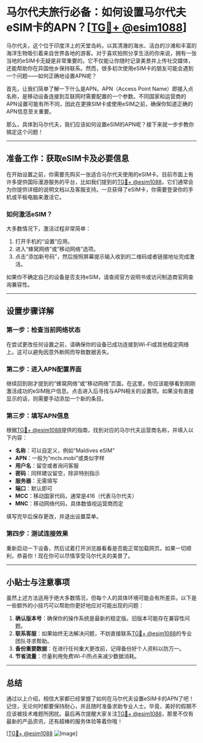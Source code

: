 # 马尔代夫旅行必备：如何设置马尔代夫eSIM卡的APN？[[TG💪+ @esim1088](https://t.me/s/esim1088)]

马尔代夫，这个位于印度洋上的天堂岛屿，以其清澈的海水、洁白的沙滩和丰富的海洋生物吸引着来自世界各地的游客。对于喜欢拍照分享生活的你来说，拥有一张当地的eSIM卡无疑是非常重要的。它不仅能让你随时记录美景并上传社交媒体，还能帮助你在异国他乡保持联系。然而，很多初次使用eSIM卡的朋友可能会遇到一个问题——如何正确地设置APN呢？

首先，让我们简单了解一下什么是APN。APN（Access Point Name）即接入点名称，是移动设备连接到互联网时需要配置的一个参数。不同国家和运营商的APN设置可能有所不同，因此在更换SIM卡或使用eSIM之前，确保你知道正确的APN信息至关重要。

那么，具体到马尔代夫，我们应该如何设置eSIM的APN呢？接下来就一步步教你搞定这个问题！

---

## 准备工作：获取eSIM卡及必要信息

在开始设置之前，你需要先购买一张适合马尔代夫使用的eSIM卡。目前市面上有许多提供国际漫游服务的平台，比如我们提到的[TG💪+ @esim1088](https://t.me/s/esim1088)，它们通常会为你提供详细的说明文档以及客服支持。一旦获得了eSIM卡，你需要登录你的手机或平板电脑来激活它。

### 如何激活eSIM？
大多数情况下，激活过程非常简单：
1. 打开手机的“设置”应用。
2. 进入“蜂窝网络”或“移动网络”选项。
3. 点击“添加新号码”，然后按照屏幕提示输入收到的二维码或者链接地址完成激活。

如果你不确定自己的设备是否支持eSIM，请查阅官方说明书或访问制造商官网查询兼容性。

---

## 设置步骤详解

### 第一步：检查当前网络状态
在尝试更改任何设置之前，请确保你的设备已成功连接到Wi-Fi或其他稳定网络上。这可以避免因意外断网而导致数据丢失。

### 第二步：进入APN配置界面
继续回到刚才提到的“蜂窝网络”或“移动网络”页面。在这里，你应该能够看到刚刚激活成功的eSIM账户信息。点击进入后寻找与APN相关的设置项。如果没有直接显示的话，则需要手动添加一个新的条目。

### 第三步：填写APN信息
根据[TG💪+ @esim1088](https://t.me/s/esim1088)提供的指南，找到对应的马尔代夫运营商名称，并填入以下内容：
- **名称**：可以自定义，例如“Maldives eSIM”
- **APN**：一般为“mcls.mobi”或类似字样
- **用户名**：留空或者询问客服
- **密码**：同样建议留空，除非特别指示
- **服务器**：无需填写
- **端口**：默认即可
- **MCC**：移动国家代码，通常是416（代表马尔代夫）
- **MNC**：移动网络代码，具体数值视运营商而定

填写完毕后保存更改，并退出设置菜单。

### 第四步：测试连接效果
重新启动一下设备，然后试着打开浏览器看看是否能正常加载网页。如果一切顺利，恭喜你！现在你可以尽情享受马尔代夫的美景了。

---

## 小贴士与注意事项

虽然上述方法适用于绝大多数情况，但每个人的具体环境可能会有所差异。以下是一些额外的小技巧可以帮助你更好地应对可能出现的问题：

1. **确认版本号**：确保你的操作系统是最新的稳定版。旧版本可能存在兼容性问题。
2. **联系客服**：如果始终无法解决问题，不妨直接联系[TG💪+ @esim1088](https://t.me/s/esim1088)的专业团队寻求帮助。
3. **备份重要数据**：在进行任何重大更改前，记得备份好个人资料以防万一。
4. **节省流量**：尽量利用免费Wi-Fi热点来减少数据消耗。

---

## 总结

通过以上介绍，相信大家都已经掌握了如何在马尔代夫设置eSIM卡的APN了吧！记住，无论何时都要保持耐心，并且随时准备求助专业人士。毕竟，美好的假期不应该被技术难题所困扰。最后再次提醒大家关注[TG💪+ @esim1088](https://t.me/s/esim1088)，那里不仅有最新的产品资讯，还有超棒的服务体验等着你哦！

[[TG💪+ @esim1088](https://t.me/s/esim1088) ![Image](https://i.postimg.cc/4NQfJmqS/Snipaste-2025-05-13-00-14-12.png)]